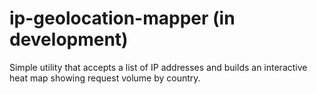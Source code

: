 # ip-geolocation-mapper (in development)
Simple utility that accepts a list of IP addresses and builds an interactive heat map showing request volume by country. 

